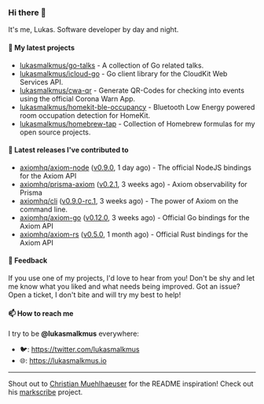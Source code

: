 ### Hi there 👋

It's me, Lukas. Software developer by day and night.

#### 🌱 My latest projects

- [lukasmalkmus/go-talks](https://github.com/lukasmalkmus/go-talks) - A collection of Go related talks.
- [lukasmalkmus/icloud-go](https://github.com/lukasmalkmus/icloud-go) - Go client library for the CloudKit Web Services API.
- [lukasmalkmus/cwa-qr](https://github.com/lukasmalkmus/cwa-qr) - Generate QR-Codes for checking into events using the official Corona Warn App.
- [lukasmalkmus/homekit-ble-occupancy](https://github.com/lukasmalkmus/homekit-ble-occupancy) - Bluetooth Low Energy powered room occupation detection for HomeKit.
- [lukasmalkmus/homebrew-tap](https://github.com/lukasmalkmus/homebrew-tap) - Collection of Homebrew formulas for my open source projects.

#### 🔭 Latest releases I've contributed to

- [axiomhq/axiom-node](https://github.com/axiomhq/axiom-node) ([v0.9.0](https://github.com/axiomhq/axiom-node/releases/tag/v0.9.0), 1 day ago) - The official NodeJS bindings for the Axiom API
- [axiomhq/prisma-axiom](https://github.com/axiomhq/prisma-axiom) ([v0.2.1](https://github.com/axiomhq/prisma-axiom/releases/tag/v0.2.1), 3 weeks ago) - Axiom observability for Prisma
- [axiomhq/cli](https://github.com/axiomhq/cli) ([v0.9.0-rc.1](https://github.com/axiomhq/cli/releases/tag/v0.9.0-rc.1), 3 weeks ago) - The power of Axiom on the command line.
- [axiomhq/axiom-go](https://github.com/axiomhq/axiom-go) ([v0.12.0](https://github.com/axiomhq/axiom-go/releases/tag/v0.12.0), 3 weeks ago) - Official Go bindings for the Axiom API
- [axiomhq/axiom-rs](https://github.com/axiomhq/axiom-rs) ([v0.5.0](https://github.com/axiomhq/axiom-rs/releases/tag/v0.5.0), 1 month ago) - Official Rust bindings for the Axiom API

#### 💬 Feedback

If you use one of my projects, I'd love to hear from you! Don't be shy and let
me know what you liked and what needs being improved. Got an issue? Open a
ticket, I don't bite and will try my best to help!

#### 📫 How to reach me

I try to be **@lukasmalkmus** everywhere:

- 🐦: https://twitter.com/lukasmalkmus
- 🌐: https://lukasmalkmus.io

---

Shout out to [Christian Muehlhaeuser](https://github.com/muesli) for the README
inspiration! Check out his [markscribe](https://github.com/muesli/markscribe)
project.

